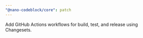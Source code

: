 ```yaml
---
"@nano-codeblock/core": patch
---
```


Add GitHub Actions workflows for build, test, and release using Changesets.
